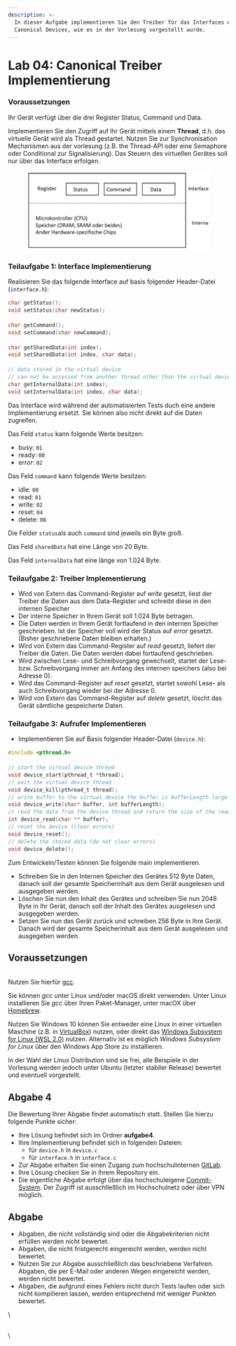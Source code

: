 ```yaml
---
description: >-
  In dieser Aufgabe implementieren Sie den Treiber für das Interfaces eines
  Canonical Devices, wie es in der Vorlesung vorgestellt wurde.
---
```


# Lab 04: Canonical Treiber Implementierung

### Voraussetzungen

Ihr Gerät verfügt über die drei Register Status, Command und Data.

Implementieren Sie den Zugriff auf Ihr Gerät mittels einem **Thread**, d.h. das virtuelle Gerät wird als Thread gestartet. Nutzen Sie zur Synchronisation Mechanismen aus der vorlesung (z.B. the Thread-API oder eine Semaphore oder Conditional zur Signalisierung). Das Steuern des virtuellen Gerätes soll nur über das Interface erfolgen.

<figure><img src=".gitbook/assets/canonical_device.png" alt=""><figcaption></figcaption></figure>

### Teilaufgabe 1: Interface Implementierung

Realisieren Sie das folgende Interface auf basis folgender Header-Datei (`interface.h`):

```c
char getStatus();
void setStatus(char newStatus);

char getCommand();
void setCommand(char newCommand);

char getSharedData(int index);
void setSharedData(int index, char data);

// data stored in the virtual device
// can not be accessed from another thread other than the virtual device
char getInternalData(int index);
void setInternalData(int index, char data);
```

Das Interface wird während der automatisierten Tests duch eine andere Implementierung ersetzt. Sie können also nicht direkt auf die Daten zugreifen.

Das Feld `status` kann folgende Werte besitzen:

* busy: `01`
* ready: `00`
* error: `02`

Das Feld `command` kann folgende Werte besitzen:

* idle: `00`
* read: `01`
* write: `02`
* reset: `04`
* delete: `08`

Die Felder `status`als auch `command` sind jeweils ein Byte groß.

Das Feld `sharedData` hat eine Länge von 20 Byte.

Das Feld `internalData` hat eine länge von 1.024 Byte.

### Teilaufgabe 2: Treiber Implementierung

* Wird von Extern das Command-Register auf _write_ gesetzt, liest der Treiber die Daten aus dem Data-Register und schreibt diese in den internen Speicher
* Der interne Speicher in Ihrem Gerät soll 1.024 Byte betragen.
* Die Daten werden in Ihrem Gerät fortlaufend in den internen Speicher geschrieben. Ist der Speicher voll wird der Status auf _error_ gesetzt. (Bisher geschriebene Daten bleiben erhalten.)
* Wird von Extern das Command-Register auf _read_ gesetzt, liefert der Treiber die Daten. Die Daten werden dabei fortlaufend geschrieben.
* Wird zwischen Lese- und Schreibvorgang gewechselt, startet der Lese- bzw. Schreibvorgang immer am Anfang des internen speichers (also bei Adresse 0).
* Wird das Command-Register auf _reset_ gesetzt, startet sowohl Lese- als auch Schreibvorgang wieder bei der Adresse 0.
* Wird von Extern das Command-Register auf _delete_ gesetzt, löscht das Gerät sämtliche gespeicherte Daten.

### Teilaufgabe 3: Aufrufer Implementieren

* Implementieren Sie auf Basis folgender Header-Datei (`device.h`):

```c
#include <pthread.h>

// start the virtual device thread
void device_start(pthread_t *thread);
// exit the virtual device thread
void device_kill(pthread_t thread);
// write buffer to the virtual device the buffer is bufferLength large
void device_write(char* buffer, int bufferLength);
// read the data from the device thread and return the size of the read data
int device_read(char ** buffer);
// reset the device (clear errors)
void device_reset();
// delete the stored data (do not clear errors)
void device_delete();
```

Zum Entwickeln/Testen können Sie folgende main implementieren.

* Schreiben Sie in den Internen Speicher des Gerätes 512 Byte Daten, danach soll der gesamte Speicherinhalt aus dem Gerät ausgelesen und ausgegeben werden.
* Löschen Sie nun den Inhalt des Gerätes und schreiben Sie nun 2048 Byte in Ihr Gerät, danach soll der Inhalt des Gerätes ausgelesen und ausgegeben werden.
* Setzen Sie nun das Gerät zurück und schreiben 256 Byte in Ihre Gerät. Danach wird der gesamte Speicherinhalt aus dem Gerät ausgelesen und ausgegeben werden.

## Voraussetzungen

\
Nutzen Sie hierfür [gcc](https://gcc.gnu.org/).

Sie können _gcc_ unter Linux und/oder macOS direkt verwenden. Unter Linux installieren Sie _gcc_ über Ihren Paket-Manager, unter macOX über [Homebrew](https://brew.sh/).

Nutzen Sie Windows 10 können Sie entweder eine Linux in einer virtuellen Maschine (z.B. in [VirtualBox](https://www.virtualbox.org/)) nutzen, oder direkt das [Windows Subsystem for Linux (WSL 2.0)](https://docs.microsoft.com/en-us/windows/wsl/install-win10) nutzen. Alternativ ist es möglich _Windows Subsystem for Linux_ über den Windows App Store zu installieren.

In der Wahl der Linux Distribution sind sie frei, alle Beispiele in der Vorlesung werden jedoch unter Ubuntu (letzter stabiler Release) bewertet und eventuell vorgestellt.

## Abgabe 4

Die Bewertung Ihrer Abgabe findet automatisch statt. Stellen Sie hierzu folgende Punkte sicher:

* Ihre Lösung befindet sich im Ordner **aufgabe4**.
* Ihre Implementierung befindet sich in folgenden Dateien:
  * für `device.h` in `device.c`
  * für `interface.h` in `interface.c`
* Zur Abgabe erhalten Sie einen Zugang zum hochschulinternen [GitLab](https://git.it.hs-heilbronn.de/).
* Ihre Lösung checken Sie in Ihrem Repository ein.
* Die eigentliche Abgabe erfolgt über das hochschuleigene [Commit-System](https://commit.it.hs-heilbronn.de/). Der Zugriff ist ausschließlich im Hochschulnetz oder über VPN möglich.

## Abgabe

* Abgaben, die nicht vollständig sind oder die Abgabekriterien nicht erfüllen werden nicht bewertet.
* Abgaben, die nicht fristgerecht eingereicht werden, werden nicht bewertet.
* Nutzen Sie zur Abgabe ausschließlich das beschriebene Verfahren. Abgaben, die per E-Mail oder anderen Wegen eingereicht werden, werden nicht bewertet.
* Abgaben, die aufgrund eines Fehlers nicht durch Tests laufen oder sich nicht kompilieren lassen, werden entsprechend mit weniger Punkten bewertet.

\


\
\
